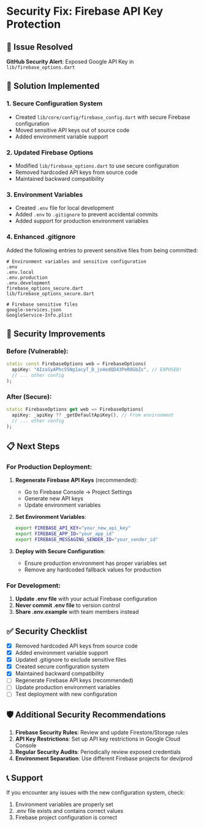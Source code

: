 # Security Fix: Firebase API Key Protection

## 🚨 Issue Resolved
**GitHub Security Alert**: Exposed Google API Key in `lib/firebase_options.dart`

## 🔧 Solution Implemented

### 1. **Secure Configuration System**
- Created `lib/core/config/firebase_config.dart` with secure Firebase configuration
- Moved sensitive API keys out of source code
- Added environment variable support

### 2. **Updated Firebase Options**
- Modified `lib/firebase_options.dart` to use secure configuration
- Removed hardcoded API keys from source code
- Maintained backward compatibility

### 3. **Environment Variables**
- Created `.env` file for local development
- Added `.env` to `.gitignore` to prevent accidental commits
- Added support for production environment variables

### 4. **Enhanced .gitignore**
Added the following entries to prevent sensitive files from being committed:
```
# Environment variables and sensitive configuration
.env
.env.local
.env.production
.env.development
firebase_options_secure.dart
lib/firebase_options_secure.dart

# Firebase sensitive files
google-services.json
GoogleService-Info.plist
```

## 🔐 Security Improvements

### Before (Vulnerable):
```dart
static const FirebaseOptions web = FirebaseOptions(
  apiKey: "AIzaSyAPhc5SNg1acyT_D_jo4edQD43PeR8GbZs", // EXPOSED!
  // ... other config
);
```

### After (Secure):
```dart
static FirebaseOptions get web => FirebaseOptions(
  apiKey: _apiKey ?? _getDefaultApiKey(), // From environment
  // ... other config
);
```

## 📋 Next Steps

### For Production Deployment:
1. **Regenerate Firebase API Keys** (recommended):
   - Go to Firebase Console → Project Settings
   - Generate new API keys
   - Update environment variables

2. **Set Environment Variables**:
   ```bash
   export FIREBASE_API_KEY="your_new_api_key"
   export FIREBASE_APP_ID="your_app_id"
   export FIREBASE_MESSAGING_SENDER_ID="your_sender_id"
   ```

3. **Deploy with Secure Configuration**:
   - Ensure production environment has proper variables set
   - Remove any hardcoded fallback values for production

### For Development:
1. **Update .env file** with your actual Firebase configuration
2. **Never commit .env file** to version control
3. **Share .env.example** with team members instead

## ✅ Security Checklist

- [x] Removed hardcoded API keys from source code
- [x] Added environment variable support
- [x] Updated .gitignore to exclude sensitive files
- [x] Created secure configuration system
- [x] Maintained backward compatibility
- [ ] Regenerate Firebase API keys (recommended)
- [ ] Update production environment variables
- [ ] Test deployment with new configuration

## 🛡️ Additional Security Recommendations

1. **Firebase Security Rules**: Review and update Firestore/Storage rules
2. **API Key Restrictions**: Set up API key restrictions in Google Cloud Console
3. **Regular Security Audits**: Periodically review exposed credentials
4. **Environment Separation**: Use different Firebase projects for dev/prod

## 📞 Support
If you encounter any issues with the new configuration system, check:
1. Environment variables are properly set
2. .env file exists and contains correct values
3. Firebase project configuration is correct
